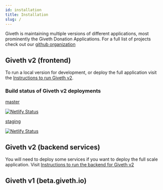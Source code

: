 ```yaml
---
id: installation
title: Installation
slug: /
---
```


Giveth is maintaining multiple versions of different applications, most prominently the Giveth Donation Applications. For a full list of projects check out our [github organization](https://github.com/giveth)

## Giveth v2 (frontend)

To run a local version for development, or deploy the full application visit the [Instructions to run Giveth v2](/docs/run-giveth2).

### Build status of Giveth v2 deployments

[master](https://v2.giveth.io)

[![Netlify Status](https://api.netlify.com/api/v1/badges/f914ac7e-ce27-4909-bd3e-14d749731a52/deploy-status)](https://app.netlify.com/sites/giveth2/deploys)

[staging](https://staging.giveth.io)

[![Netlify Status](https://api.netlify.com/api/v1/badges/2f325b5b-e159-443e-bac7-c5e15f3578c0/deploy-status)](https://app.netlify.com/sites/giveth-website-staging/deploys)
<br />

## Giveth v2 (backend services)

You will need to deploy some services if you want to deploy the full scale application. Visit [Instructions to run the backend for Giveth v2](/docs/run-giveth2-backend)

## Giveth v1 (beta.giveth.io)